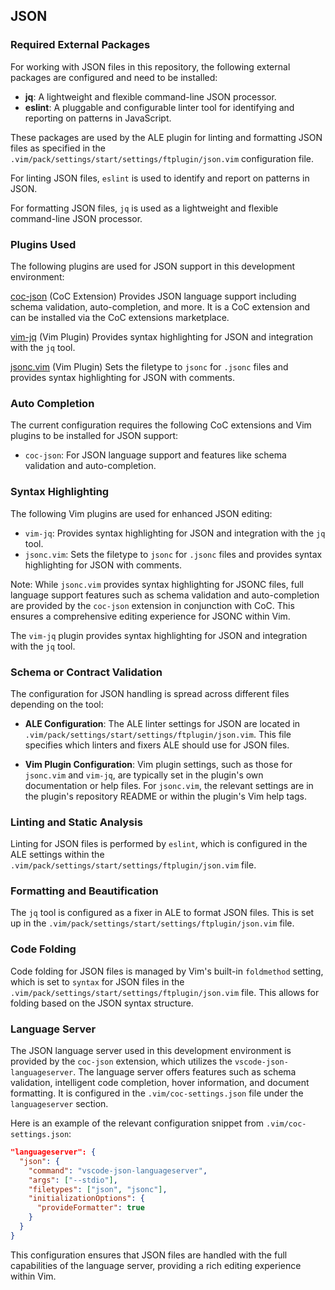 ## JSON

### Required External Packages

For working with JSON files in this repository, the following external
packages are configured and need to be installed:

- **jq**: A lightweight and flexible command-line JSON processor.
- **eslint**: A pluggable and configurable linter tool for identifying and
    reporting on patterns in JavaScript.

These packages are used by the ALE plugin for linting and formatting JSON
files as specified in the
`.vim/pack/settings/start/settings/ftplugin/json.vim` configuration file.

For linting JSON files, `eslint` is used to identify and report on patterns in
JSON.

For formatting JSON files, `jq` is used as a lightweight and flexible
command-line JSON processor.

### Plugins Used

The following plugins are used for JSON support in this development environment:

[coc-json](https://github.com/neoclide/coc-json) (CoC Extension) Provides JSON
language support including schema validation, auto-completion, and more. It is
a CoC extension and can be installed via the CoC extensions marketplace.

[vim-jq](https://github.com/vito-c/jq.vim) (Vim Plugin) Provides syntax
highlighting for JSON and integration with the `jq` tool.

[jsonc.vim](https://github.com/neoclide/jsonc.vim) (Vim Plugin) Sets the
filetype to `jsonc` for `.jsonc` files and provides syntax highlighting for
JSON with comments.

### Auto Completion

The current configuration requires the following CoC extensions and Vim
plugins to be installed for JSON support:

- `coc-json`: For JSON language support and features like schema validation
    and auto-completion.

### Syntax Highlighting

The following Vim plugins are used for enhanced JSON editing:

- `vim-jq`: Provides syntax highlighting for JSON and integration with the
    `jq` tool.
- `jsonc.vim`: Sets the filetype to `jsonc` for `.jsonc` files and provides
    syntax highlighting for JSON with comments.

Note: While `jsonc.vim` provides syntax highlighting for JSONC files, full
language support features such as schema validation and auto-completion are
provided by the `coc-json` extension in conjunction with CoC. This ensures
a comprehensive editing experience for JSONC within Vim.

The `vim-jq` plugin provides syntax highlighting for JSON and integration with
the `jq` tool.

### Schema or Contract Validation

The configuration for JSON handling is spread across different files depending
on the tool:

- **ALE Configuration**: The ALE linter settings for JSON are located in
    `.vim/pack/settings/start/settings/ftplugin/json.vim`. This file specifies
    which linters and fixers ALE should use for JSON files.

- **Vim Plugin Configuration**: Vim plugin settings, such as those for
    `jsonc.vim` and `vim-jq`, are typically set in the plugin's own
    documentation or help files. For `jsonc.vim`, the relevant settings are in
    the plugin's repository README or within the plugin's Vim help tags.

### Linting and Static Analysis

Linting for JSON files is performed by `eslint`, which is configured in the
ALE settings within the `.vim/pack/settings/start/settings/ftplugin/json.vim`
file.

### Formatting and Beautification

The `jq` tool is configured as a fixer in ALE to format JSON files. This is
set up in the `.vim/pack/settings/start/settings/ftplugin/json.vim` file.

### Code Folding

Code folding for JSON files is managed by Vim's built-in `foldmethod` setting,
which is set to `syntax` for JSON files in the
`.vim/pack/settings/start/settings/ftplugin/json.vim` file. This allows for
folding based on the JSON syntax structure.
### Language Server

The JSON language server used in this development environment is provided by the `coc-json` extension, which utilizes the `vscode-json-languageserver`. The language server offers features such as schema validation, intelligent code completion, hover information, and document formatting. It is configured in the `.vim/coc-settings.json` file under the `languageserver` section.

Here is an example of the relevant configuration snippet from `.vim/coc-settings.json`:

```json
"languageserver": {
  "json": {
    "command": "vscode-json-languageserver",
    "args": ["--stdio"],
    "filetypes": ["json", "jsonc"],
    "initializationOptions": {
      "provideFormatter": true
    }
  }
}
```

This configuration ensures that JSON files are handled with the full capabilities of the language server, providing a rich editing experience within Vim.
